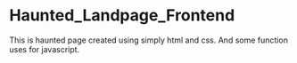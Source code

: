 # Haunted_Landpage_Frontend
This is haunted page created using simply html and css. And some function uses for javascript. 
